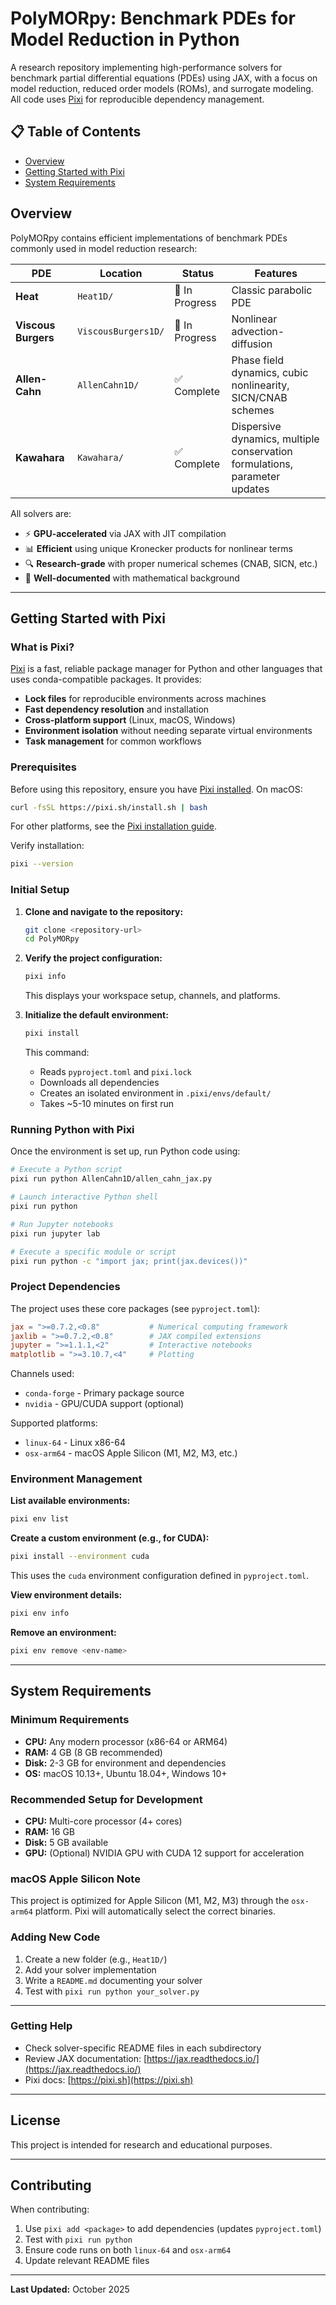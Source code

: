 # PolyMORpy: Benchmark PDEs for Model Reduction in Python

A research repository implementing high-performance solvers for benchmark partial differential equations (PDEs) using JAX, with a focus on model reduction, reduced order models (ROMs), and surrogate modeling. All code uses [Pixi](https://pixi.sh) for reproducible dependency management.

## 📋 Table of Contents

- [Overview](#overview)
- [Getting Started with Pixi](#getting-started-with-pixi)
- [System Requirements](#system-requirements)

## Overview

PolyMORpy contains efficient implementations of benchmark PDEs commonly used in model reduction research:

| PDE | Location | Status | Features |
|-----|----------|--------|----------|
| **Heat** | `Heat1D/` | 🔄 In Progress | Classic parabolic PDE |
| **Viscous Burgers** | `ViscousBurgers1D/` | 🔄 In Progress | Nonlinear advection-diffusion |
| **Allen-Cahn** | `AllenCahn1D/` | ✅ Complete | Phase field dynamics, cubic nonlinearity, SICN/CNAB schemes |
| **Kawahara** | `Kawahara/` | ✅ Complete | Dispersive dynamics, multiple conservation formulations, parameter updates |

All solvers are:

- ⚡ **GPU-accelerated** via JAX with JIT compilation
- 📊 **Efficient** using unique Kronecker products for nonlinear terms
- 🔍 **Research-grade** with proper numerical schemes (CNAB, SICN, etc.)
- 📝 **Well-documented** with mathematical background

---

## Getting Started with Pixi

### What is Pixi?

[Pixi](https://pixi.sh) is a fast, reliable package manager for Python and other languages that uses conda-compatible packages. It provides:

- **Lock files** for reproducible environments across machines
- **Fast dependency resolution** and installation
- **Cross-platform support** (Linux, macOS, Windows)
- **Environment isolation** without needing separate virtual environments
- **Task management** for common workflows

### Prerequisites

Before using this repository, ensure you have [Pixi installed](https://pixi.sh/latest/#installation). On macOS:

```bash
curl -fsSL https://pixi.sh/install.sh | bash
```

For other platforms, see the [Pixi installation guide](https://pixi.sh/latest/#installation).

Verify installation:

```bash
pixi --version
```

### Initial Setup

1. **Clone and navigate to the repository:**

   ```bash
   git clone <repository-url>
   cd PolyMORpy
   ```

2. **Verify the project configuration:**

   ```bash
   pixi info
   ```

   This displays your workspace setup, channels, and platforms.

3. **Initialize the default environment:**

   ```bash
   pixi install
   ```

   This command:
   - Reads `pyproject.toml` and `pixi.lock`
   - Downloads all dependencies
   - Creates an isolated environment in `.pixi/envs/default/`
   - Takes ~5-10 minutes on first run

### Running Python with Pixi

Once the environment is set up, run Python code using:

```bash
# Execute a Python script
pixi run python AllenCahn1D/allen_cahn_jax.py

# Launch interactive Python shell
pixi run python

# Run Jupyter notebooks
pixi run jupyter lab

# Execute a specific module or script
pixi run python -c "import jax; print(jax.devices())"
```

### Project Dependencies

The project uses these core packages (see `pyproject.toml`):

```toml
jax = ">=0.7.2,<0.8"           # Numerical computing framework
jaxlib = ">=0.7.2,<0.8"        # JAX compiled extensions
jupyter = ">=1.1.1,<2"         # Interactive notebooks
matplotlib = ">=3.10.7,<4"     # Plotting
```

Channels used:

- `conda-forge` - Primary package source
- `nvidia` - GPU/CUDA support (optional)

Supported platforms:

- `linux-64` - Linux x86-64
- `osx-arm64` - macOS Apple Silicon (M1, M2, M3, etc.)

### Environment Management

**List available environments:**

```bash
pixi env list
```

**Create a custom environment (e.g., for CUDA):**

```bash
pixi install --environment cuda
```

This uses the `cuda` environment configuration defined in `pyproject.toml`.

**View environment details:**

```bash
pixi env info
```

**Remove an environment:**

```bash
pixi env remove <env-name>
```

---

## System Requirements

### Minimum Requirements

- **CPU:** Any modern processor (x86-64 or ARM64)
- **RAM:** 4 GB (8 GB recommended)
- **Disk:** 2-3 GB for environment and dependencies
- **OS:** macOS 10.13+, Ubuntu 18.04+, Windows 10+

### Recommended Setup for Development

- **CPU:** Multi-core processor (4+ cores)
- **RAM:** 16 GB
- **Disk:** 5 GB available
- **GPU:** (Optional) NVIDIA GPU with CUDA 12 support for acceleration

### macOS Apple Silicon Note

This project is optimized for Apple Silicon (M1, M2, M3) through the `osx-arm64` platform. Pixi will automatically select the correct binaries.

### Adding New Code

1. Create a new folder (e.g., `Heat1D/`)
2. Add your solver implementation
3. Write a `README.md` documenting your solver
4. Test with `pixi run python your_solver.py`

---

### Getting Help

- Check solver-specific README files in each subdirectory
- Review JAX documentation: [https://jax.readthedocs.io/](https://jax.readthedocs.io/)
- Pixi docs: [https://pixi.sh](https://pixi.sh)

---

## License

This project is intended for research and educational purposes.

---

## Contributing

When contributing:

1. Use `pixi add <package>` to add dependencies (updates `pyproject.toml`)
2. Test with `pixi run python`
3. Ensure code runs on both `linux-64` and `osx-arm64`
4. Update relevant README files

---

**Last Updated:** October 2025
